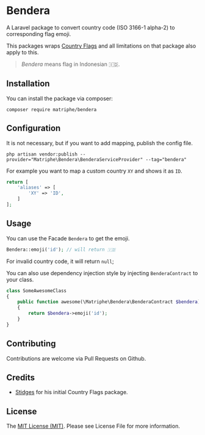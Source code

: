 # Bendera

A Laravel package to convert country code (ISO 3166-1 alpha-2) to corresponding flag emoji.

This packages wraps [Country Flags](https://github.com/stidges/country-flags) and all limitations on that package also apply to this.

> *Bendera* means flag in Indonesian 🇮🇩.

## Installation

You can install the package via composer:

```shell
composer require matriphe/bendera
```

## Configuration

It is not necessary, but if you want to add mapping, publish the config file.

```shell
php artisan vendor:publish --provider="Matriphe\Bendera\BenderaServiceProvider" --tag="bendera"
```

For example you want to map a custom country `XY` and shows it as `ID`.

```php
return [
    'aliases' => [
        'XY' => 'ID',
    ]
];
```

## Usage

You can use the Facade `Bendera` to get the emoji.

```php
Bendera::emoji('id'); // will return 🇮🇩
```

For invalid country code, it will return `null`;

You can also use dependency injection style by injecting `BenderaContract` to your class.

```php
class SomeAwesomeClass 
{
    public function awesome(\Matriphe\Bendera\BenderaContract $bendera)
    {
        return $bendera->emoji('id');
    }
}
```

## Contributing

Contributions are welcome via Pull Requests on Github.

## Credits

- [Stidges](https://github.com/stidges) for his initial Country Flags package.

## License

The [MIT License (MIT)](LICENSE.txt). Please see License File for more information.